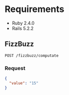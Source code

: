 # Requirements

- Ruby 2.4.0
- Rails 5.2.2

## FizzBuzz

```
POST /fizzbuzz/computate
```

### Request

``` json
{
  "value": "15"
}
